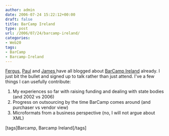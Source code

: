 ```yaml
---
author: admin
date: 2006-07-24 15:22:12+00:00
draft: false
title: BarCamp Ireland
type: post
url: /2006/07/24/barcamp-ireland/
categories:
- Web20
tags:
- BarCamp
- Barcamp-Ireland
---
```


[Fergus](http://www.web2ireland.org/?p=102), [Paul](http://www.firstpartners.net/blog/location/dublin/2006/07/22/anybody-up-for-barcamp-ireland/) and [James ](http://eirepreneur.blogs.com/eirepreneur/2006/07/going_to_barcam.html)have all blogged about [BarCamp Ireland](http://barcamp.org/BarCampIreland) already. I just bit the bullet and signed up to talk rather than just attend. I've a few things I can usefully contribute:



  1. My experiences so far with raising funding and dealing with state bodies (and 2002 vs 2006)
  2. Progress on outsourcing by the time BarCamp comes around (and purchaser vs vendor view)
  3. Microformats from a business perspective (no, I will not argue about XML)


[tags]Barcamp, Barcamp Ireland[/tags] 

